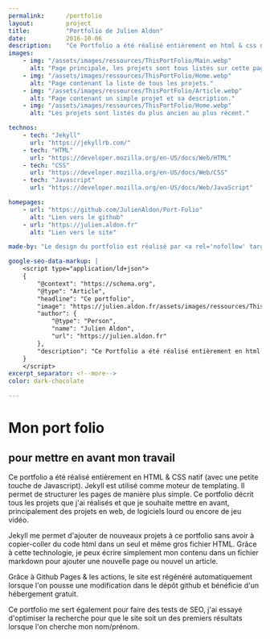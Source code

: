 ```yaml
---
permalink:      /portfolio
layout:         project
title:          "Portfolio de Julien Aldon"
date:           2016-10-06
description:    "Ce Portfolio a été réalisé entièrement en html & css natif (avec une petite touche de Javascript). Jekyll est utilisé comme moteur de templating. Jekyll permet de structurer les pages du site simplement. Ce portfolio décrit tous les projets que j'ai réalisés et que je souhaite mettre en avant."
images:
    - img: "/assets/images/ressources/ThisPortFolio/Main.webp"
      alt: "Page principale, les projets sont tous listés sur cette page."
    - img: "/assets/images/ressources/ThisPortFolio/Home.webp"
      alt: "Page contenant la liste de tous les projets."
    - img: "/assets/images/ressources/ThisPortFolio/Article.webp"
      alt: "Page contenant un simple projet et sa description."
    - img: "/assets/images/ressources/ThisPortFolio/Home.webp"
      alt: "Les projets sont listés du plus ancien au plus récent."

technos: 
    - tech: "Jekyll"
      url: "https://jekyllrb.com/"
    - tech: "HTML"
      url: "https://developer.mozilla.org/en-US/docs/Web/HTML"
    - tech: "CSS"
      url: "https://developer.mozilla.org/en-US/docs/Web/CSS"
    - tech: "Javascript"
      url: "https://developer.mozilla.org/en-US/docs/Web/JavaScript"

homepages:
    - url: "https://github.com/JulienAldon/Port-Folio"
      alt: "Lien vers le github"
    - url: "https://julien.aldon.fr"
      alt: "Lien vers le site"

made-by: "Le design du portfolio est réalisé par <a rel='nofollow' target='_blank' href='https://www.linkedin.com/in/lisa-glaziou-2044251b8/'>Lisa Glaziou</a> et integré par <a rel='nofollow' target='_blank' href='https://github.com/JulienAldon'>Julien Aldon</a>"

google-seo-data-markup: |
    <script type="application/ld+json">
    {
        "@context": "https://schema.org",
        "@type": "Article",
        "headline": "Ce portfolio",
        "image": "https://julien.aldon.fr/assets/images/ressources/ThisPortFolio/Main.wepb",
        "author": {
            "@type": "Person",
            "name": "Julien Aldon",
            "url": "https://julien.aldon.fr"
        },
        "description": "Ce Portfolio a été réalisé entièrement en html & css natif (avec une petite touche de Javascript). Jekyll est utilisé comme moteur de templating. Jekyll permet de structurer les pages du site simplement. Ce portfolio décrit tous les projets que j'ai réalisés et que je souhaite mettre en avant."
    }
    </script>
excerpt_separator: <!--more-->
color: dark-chocolate

---
```

# Mon port folio
## pour mettre en avant mon travail
Ce portfolio a été réalisé entièrement en HTML & CSS natif (avec une petite touche de Javascript). Jekyll est utilisé comme moteur de templating. <!--more-->
Il permet de structurer les pages de manière plus simple. Ce portfolio décrit tous les projets que j'ai réalisés et que je souhaite mettre en avant, principalement des projets en web, de logiciels lourd ou encore de jeu vidéo.

Jekyll me permet d'ajouter de nouveaux projets à ce portfolio sans avoir à copier-coller du code html dans un seul et même gros fichier HTML. Grâce à cette technologie, je peux écrire simplement mon contenu dans un fichier markdown pour ajouter une nouvelle page ou nouvel un article. 

Grâce à Github Pages & les actions, le site est régénéré automatiquement lorsque l'on pousse une modification dans le dépôt github et bénéficie d'un hébergement gratuit.

Ce portfolio me sert également pour faire des tests de SEO, j'ai essayé d'optimiser la recherche pour que le site soit un des premiers résultats lorsque l'on cherche mon nom/prénom.